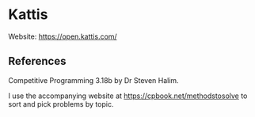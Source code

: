 # Kattis

Website: https://open.kattis.com/

## References

Competitive Programming 3.18b by Dr Steven Halim.

I use the accompanying website at https://cpbook.net/methodstosolve to sort and pick problems by topic.

